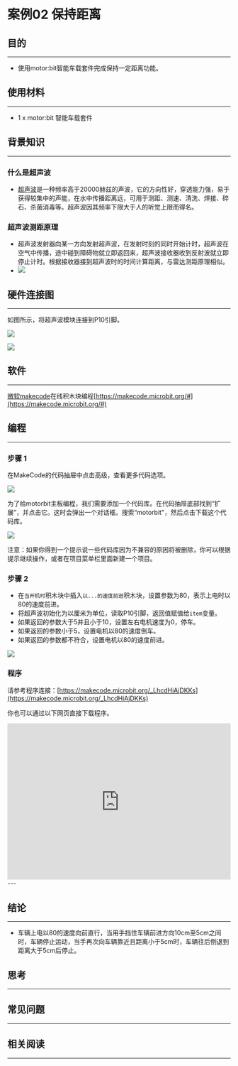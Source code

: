 # 案例02 保持距离

## 目的
---

- 使用motor:bit智能车载套件完成保持一定距离功能。

## 使用材料
---

- 1 x motor:bit 智能车载套件

## 背景知识
---
### 什么是超声波
- [超声波](https://zh.wikipedia.org/wiki/%E8%B6%85%E8%81%B2%E6%B3%A2)是一种频率高于20000赫兹的声波，它的方向性好，穿透能力强，易于获得较集中的声能，在水中传播距离远，可用于测距、测速、清洗、焊接、碎石、杀菌消毒等。超声波因其频率下限大于人的听觉上限而得名。


### 超声波测距原理
- 超声波发射器向某一方向发射超声波，在发射时刻的同时开始计时，超声波在空气中传播，途中碰到障碍物就立即返回来，超声波接收器收到反射波就立即停止计时。根据接收器接到超声波时的时间计算距离，与雷达测距原理相似。
- ![](./images/vSFTiuw.jpg)

## 硬件连接图
---

如图所示，将超声波模块连接到P10引脚。

![](./images/t4vFZ0y.jpg)

![](./images/kzPngGo.jpg)

## 软件
---
[微软makecode](https://makecode.microbit.org/#)在线积木块编程[https://makecode.microbit.org/#](https://makecode.microbit.org/#)

## 编程
---
### 步骤 1
在MakeCode的代码抽屉中点击高级，查看更多代码选项。

![](./images/motor_bit_case_01.png)

为了给motorbit主板编程，我们需要添加一个代码库。在代码抽屉底部找到“扩展”，并点击它。这时会弹出一个对话框。搜索“motorbit"，然后点击下载这个代码库。

![](./images/motor_bit_case_02.png)

注意：如果你得到一个提示说一些代码库因为不兼容的原因将被删除，你可以根据提示继续操作，或者在项目菜单栏里面新建一个项目。

### 步骤 2

- 在`当开机时`积木块中插入`以...的速度前进`积木块，设置参数为80，表示上电时以80的速度前进。
- 将超声波初始化为以厘米为单位，读取P10引脚，返回值赋值给`item`变量。
- 如果返回的参数大于5并且小于10，设置左右电机速度为0，停车。
- 如果返回的参数小于5，设置电机以80的速度倒车。
- 如果返回的参数都不符合，设置电机以80的速度前进。

![](./images/motor_bit_case_02_03.png)


### 程序
请参考程序连接：[https://makecode.microbit.org/_LhcdHiAjDKKs](https://makecode.microbit.org/_LhcdHiAjDKKs)

你也可以通过以下网页直接下载程序。

<div style="position:relative;height:0;padding-bottom:70%;overflow:hidden;"><iframe style="position:absolute;top:0;left:0;width:100%;height:100%;" src="https://makecode.microbit.org/#pub:_LhcdHiAjDKKs" frameborder="0" sandbox="allow-popups allow-forms allow-scripts allow-same-origin"></iframe></div>  
---


## 结论
---
- 车辆上电以80的速度向前直行，当用手挡住车辆前进方向10cm至5cm之间时，车辆停止运动，当手再次向车辆靠近且距离小于5cm时，车辆往后倒退到距离大于5cm后停止。

## 思考
---

## 常见问题
---


## 相关阅读  
---

